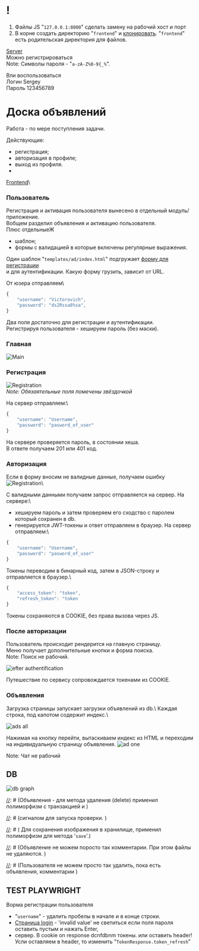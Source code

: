 # !
1. Файлы JS "`127.0.0.1:8000`" сделать замену на рабочий хост и порт 
2. В корне создать директорию "`frontend`" и [клонировать](https://github.com/Tryd0g0lik/adboard_frotend). "`frontend`" есть родительская директория для файлов.  

[Server](http://83.166.245.209/users/register/)\
Можно регистрироваться \
Note: Символы пароля - "`a-zA-Z%0-9{_%`".

Bли воспользоваться\
Логин Sergey\
Пароль 123456789

# Доска объявлений
 Работа - по мере поступления задачи.

Действующие:
- регистрация;
- авторизация в профиле;
- выход из профиля.
- 

[Frontend](https://github.com/Tryd0g0lik/adboard_frotend)\


### Пользователь
Регистрация и активация пользователя вынесено в отдельный модуль/приложение.\
Вобщем разделил объявления и активацию пользователя.\
Плюс отдельныеЖ
- шаблон;
- формы c валидацией в которые включены регулярные выражения.

Один шаблон "`templates/ad/index.html`" подгружает [форму для регистрации](http://127.0.0.1:8000/users/register/) \
и для аутентификации. Какую форму грузить, зависит от URL. 

От юзера отправляем\ 
```js
{
    "username": "Victorovich",
    "password": "ds2Rssa8%sa",   
}

```
Два поля достаточно для регистрации и аутентификации.\
Регистрируя пользователя - хешируем пароль (без маски). 
### Главная
![Main](./img/main.png)

### Регистрация

![Registration](./img/register.png)\
*Note: Обязаятельные поля помечены звёздочкой* 

На сервер отправляем:\
```js
{
    "username": "Username",
    "password": "pasword_of_user"
}
```
На сервере проверяется пароль, в состоянии хеша.\
В ответе получаем 201 или 401 код.

### Авторизация

Если в форму вносим не валидные  данные, получаем ошибку\
![Registration](./img/login.png)\

С валидными данными получаем запрос отправляется на сервер. На сервере:\
 -  хешируем пароль и затем проверяем его сходство с паролем который сохранен в db. 
 - генерируется JWT-токены и ответ отправляем в браузер.
На сервер отправляем:\
```js
{
    "username": "Username",
    "password": "pasword_of_user"
}
```

Токены переводим в бинарный код, затем в JSON-строку и отправляется в браузер.\
```js
{
    "access_token": "token",
    "refresh_token": "token
}
```
Токены сохраняются в COOKIE, без права вызова через JS.

### После авторизации
Пользователь происходит рендерится на главную страницу.\
Меню получает дополнительные кнопки и форма поиска.\
Note: Поиск не рабочий. 

![efter authentification](./img/logging_user.png)

Путешествие по сервису сопровождается токенами из COOKIE.

### Объявления

Загрузка страницы запускает загрузки объявлений из db.\ 
Каждая строка, под капотом содержит индекс.\

![ads all](./img/ads.png)

Нажимая на кнопку перейти, вытаскиваем индекс из HTML и переходим на
индивидуальную страницу объявления.
![ad one](./img/ad.png)

Note: Чат не рабочий

## DB
![db graph](./img/db_ads.png)

[//]: # (Объявления - для метода удаления &#40;delete&#41; применил полиморфизм с транзакцией и \)

[//]: # (сигналом для запуска проверки. \)

[//]: # ('`ads/signals/ad_deletion.py`')

[//]: # ()
[//]: # (Изображения &#40;файлы&#41; - можно удалить без каскадного удаления всего, что ссылается на нег)

[//]: # (    Для сохранения изображения в хранилище, применил полиморфизм для метода '`save`'.\)

[//]: # (    Свойство '`upload_to`' из '`ImageField`' меняем маршрут по заданному формату.\ )

[//]: # (Формат маршрута для хранения изображения: '`media/<user_pk>/%Y/%m/%d/images/< file_namwe >`'  )

[//]: # ()
[//]: # (ExchangeProposal\ )

[//]: # (Комментарий - можно удалить без каскадного удаления всего, что ссылается на него.)

[//]: # ()
[//]: # (Объявление не можем поросто так  комментарии. При этом файлы не удаляются. \)

[//]: # (Файлы могут использовать в других предложениях &#40;группах&#41;.)

[//]: # ()
[//]: # (Пользователя импортируем из базовой таблицы User.)

[//]: # (Пользователя не можем просто так удалить, пока есть объявления, комментарии \)

[//]: # (которые он отправляет и &#40;или&#41; получает.)

[//]: # (    И в комментариях есть изображения принадлежащие пользователю)

[//]: # ('`ads/signals/user_deletion.py`')

## TEST PLAYWRIGHT
Ворма регистрации пользователя
- "`username`" - удалить пробелы в начале и в конце строки.
- [Страницa login](http://127.0.0.1:8000/users/login/) - 'invalid value' не светиться если поля пароля оставить пустым и нажать Enter,
- сервер. В cookie on response dcnfdbnm токены. или оставить header!  Усли оставляем в header, то изменить "`TokenResponse.token_refresh`"